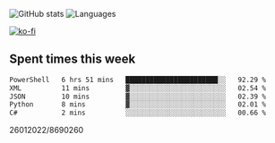 ![GitHub stats](https://github-readme-stats.vercel.app/api?username=emipa606&theme=github_dark&show_icons=true) 
![Languages](https://github-readme-stats.vercel.app/api/top-langs/?username=emipa606&theme=github_dark&layout=compact)

[![ko-fi](https://ko-fi.com/img/githubbutton_sm.svg)](https://ko-fi.com/G2G55DDYD)

## Spent times this week
<!--START_SECTION:waka-->

```txt
PowerShell   6 hrs 51 mins   ███████████████████████░░   92.29 %
XML          11 mins         ▓░░░░░░░░░░░░░░░░░░░░░░░░   02.54 %
JSON         10 mins         ▓░░░░░░░░░░░░░░░░░░░░░░░░   02.39 %
Python       8 mins          ▓░░░░░░░░░░░░░░░░░░░░░░░░   02.01 %
C#           2 mins          ░░░░░░░░░░░░░░░░░░░░░░░░░   00.66 %
```

<!--END_SECTION:waka-->


26012022/8690260
